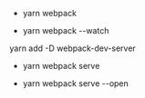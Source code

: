 - yarn webpack

- yarn webpack --watch

 yarn add -D webpack-dev-server 


- yarn webpack serve

- yarn webpack serve --open
